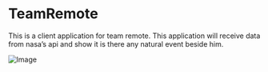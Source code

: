 # TeamRemote

This is a client application for team remote. This application will receive data from nasa’s api and show it is there any natural event beside him.

![Image](https://github.com/msrkms/TeamRemote/blob/master/Image/nasa.PNG=100x100)

